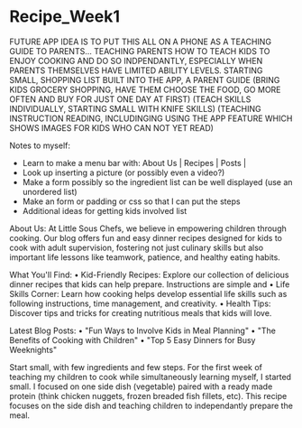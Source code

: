 # Recipe_Week1

FUTURE APP IDEA IS TO PUT THIS ALL ON A PHONE AS A TEACHING GUIDE TO PARENTS... TEACHING PARENTS HOW TO TEACH KIDS TO ENJOY COOKING AND DO SO INDPENDANTLY, ESPECIALLY WHEN PARENTS THEMSELVES HAVE LIMITED ABILITY LEVELS.  STARTING SMALL, SHOPPING LIST BUILT INTO THE APP, A PARENT GUIDE (BRING KIDS GROCERY SHOPPING, HAVE THEM CHOOSE THE FOOD, GO MORE OFTEN AND BUY FOR JUST ONE DAY AT FIRST) (TEACH SKILLS INDIVIDUALLY, STARTING SMALL WITH KNIFE SKILLS) (TEACHING INSTRUCTION READING, INCLUDINGING USING THE APP FEATURE WHICH SHOWS IMAGES FOR KIDS WHO CAN NOT YET READ)


Notes to myself:

* Learn to make a menu bar with:  About Us | Recipes |  Posts | 
* Look up inserting a picture (or possibly even a video?)
* Make a form possibly so the ingredient list can be well displayed (use an unordered list)
* Make an form or padding or css so that I can put the steps
* Additional ideas for getting kids involved list

About Us:
At Little Sous Chefs, we believe in empowering children through cooking. Our blog offers fun and easy dinner recipes designed for kids to cook with adult supervision, fostering not just culinary skills but also important life lessons like teamwork, patience, and healthy eating habits.

What You'll Find:
• Kid-Friendly Recipes: Explore our collection of delicious dinner recipes that kids can help prepare.  Instructions are simple and 
• Life Skills Corner: Learn how cooking helps develop essential life skills such as following instructions, time management, and creativity.
• Health Tips: Discover tips and tricks for creating nutritious meals that kids will love.

Latest Blog Posts:
• "Fun Ways to Involve Kids in Meal Planning"
• "The Benefits of Cooking with Children"
• "Top 5 Easy Dinners for Busy Weeknights"

Start small, with few ingredients and few steps.  For the first week of teaching my children to cook while simultaneously learning myself, I started small.  I focused on one side dish  (vegetable) paired with a ready made protein (think chicken nuggets, frozen breaded fish fillets, etc).  This recipe focuses on the side dish and teaching children to independantly prepare the meal.


